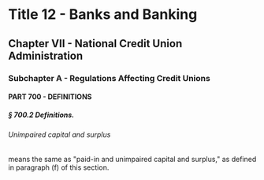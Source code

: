 
# Title 12 - Banks and Banking
## Chapter VII - National Credit Union Administration
### Subchapter A - Regulations Affecting Credit Unions
#### PART 700 - DEFINITIONS
##### § 700.2 Definitions.
###### Unimpaired capital and surplus

means the same as "paid-in and unimpaired capital and surplus," as defined in paragraph (f) of this section.
